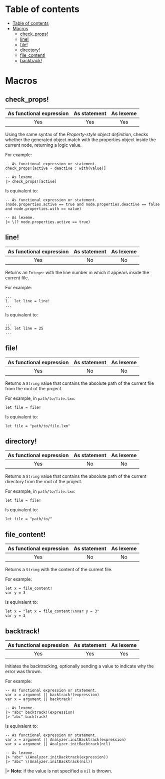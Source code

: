 
# Table of contents

- [Table of contents](#table-of-contents)
- [Macros](#macros)
  - [check_props!](#check_props)
  - [line!](#line)
  - [file!](#file)
  - [directory!](#directory)
  - [file_content!](#file_content)
  - [backtrack!](#backtrack)

# Macros

## check_props!

| As functional expression | As statement | As lexeme |
|:------------------------:|:------------:|:---------:|
| Yes                      | Yes          | Yes       |

Using the same syntax of the _Property-style object definition_, checks whether the generated object match with the properties object inside the current node, returning a logic value.

For example:

```lexem
-- As functional expression or statement.
check_props![active - deactive : with(value)]

-- As lexeme.
|> check_props![active]
```

Is equivalent to:

```lexem
-- As functional expression or statement.
(node.properties.active == true and node.properties.deactive == false and node.properties.with == value)

-- As lexeme.
|> \(? node.properties.active == true)
```

## line!

| As functional expression | As statement | As lexeme |
|:------------------------:|:------------:|:---------:|
| Yes                      | No           | No        |

Returns an `Integer` with the line number in which it appears inside the current file.

For example:

```lexem
...
1.  let line = line!
...
```

Is equivalent to:

```lexem
...
25. let line = 25
...
```

## file!

| As functional expression | As statement | As lexeme |
|:------------------------:|:------------:|:---------:|
| Yes                      | No           | No        |

Returns a `String` value that contains the absolute path of the current file from the root of the project.

For example, in `path/to/file.lxm`:

```lexem
let file = file!
```

Is equivalent to:

```lexem
let file = "path/to/file.lxm"
```

## directory!

| As functional expression | As statement | As lexeme |
|:------------------------:|:------------:|:---------:|
| Yes                      | No           | No        |

Returns a `String` value that contains the absolute path of the current directory from the root of the project.

For example, in `path/to/file.lxm`:

```lexem
let file = file!
```

Is equivalent to:

```lexem
let file = "path/to/"
```

## file_content!

| As functional expression | As statement | As lexeme |
|:------------------------:|:------------:|:---------:|
| Yes                      | No           | No        |

Returns a `String` with the content of the current file.

For example:

```lexem
let x = file_content!
var y = 3
```

Is equivalent to:

```lexem
let x = "let x = file_content!\nvar y = 3"
var y = 3
```

## backtrack!

| As functional expression | As statement | As lexeme |
|:------------------------:|:------------:|:---------:|
| Yes                      | Yes          | Yes       |

Initiates the backtracking, optionally sending a value to indicate why the error was thrown.

For example:

```lexem
-- As functional expression or statement.
var x = argument || backtrack!(expression)
var x = argument || backtrack!

-- As lexeme.
|> "abc" backtrack!(expression)
|> "abc" backtrack!
```

Is equivalent to:

```lexem
-- As functional expression or statement.
var x = argument || Analyzer.initBacktrack(expression)
var x = argument || Analyzer.initBacktrack(nil)

-- As lexeme.
|> "abc" \(Analyzer.initBacktrack(expression))
|> "abc" \(Analyzer.initBacktrack(nil))
```

|> **Note**: if the value is not specified a `nil` is thrown.
